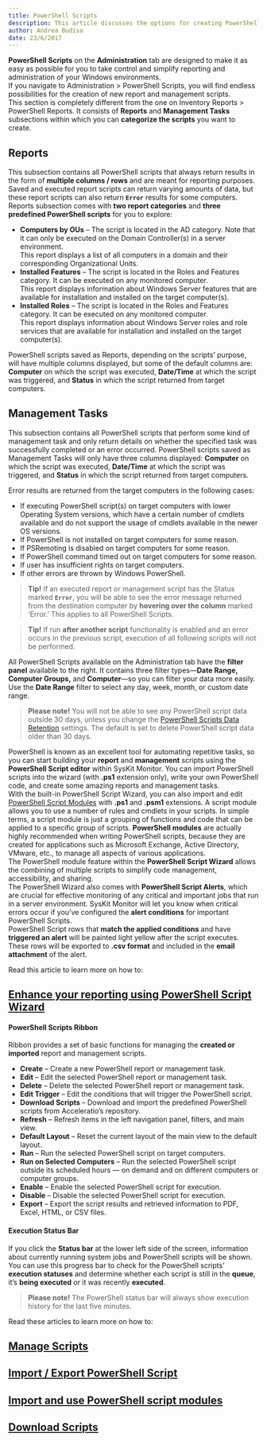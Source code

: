 ```yaml
---
title: PowerShell Scripts
description: This article discusses the options for creating PowerShell reports and management tasks through SysKit Monitor.
author: Andrea Budisa
date: 23/6/2017
---
```

__PowerShell Scripts__ on the __Administration__ tab are designed to make it as easy as possible for you to take control and simplify reporting and administration of your Windows environments.  
If you navigate to Administration > PowerShell Scripts, you will find endless possibilities for the creation of new report and management scripts.  
This section is completely different from the one on Inventory Reports > PowerShell Reports. It consists of __Reports__ and __Management Tasks__ subsections within which you can __categorize the scripts__ you want to create.

## Reports

This subsection contains all PowerShell scripts that always return results in the form of __multiple columns / rows__ and are meant for reporting purposes. Saved and executed report scripts can return varying amounts of data, but these report scripts can also return __`Error`__ results for some computers.  
Reports subsection comes with __two report categories__ and __three predefined PowerShell scripts__ for you to explore:

+ __Computers by OUs__ – The script is located in the AD category. Note that it can only be executed on the Domain Controller(s) in a server environment.  
This report displays a list of all computers in a domain and their corresponding Organizational Units.
+ __Installed Features__ – The script is located in the Roles and Features category. It can be executed on any monitored computer.  
This report displays information about Windows Server features that are available for installation and installed on the target computer(s).
+ __Installed Roles__ – The script is located in the Roles and Features category. It can be executed on any monitored computer.  
This report displays information about Windows Server roles and role services that are available for installation and installed on the target computer(s).

PowerShell scripts saved as Reports, depending on the scripts’ purpose, will have multiple columns displayed, but some of the default columns are: __Computer__ on which the script was executed, __Date/Time__ at which the script was triggered, and __Status__ in which the script returned from target computers.

## Management Tasks

This subsection contains all PowerShell scripts that perform some kind of management task and only return details on whether the specified task was successfully completed or an error occurred. PowerShell scripts saved as Management Tasks will only have three columns displayed: __Computer__ on which the script was executed, __Date/Time__ at which the script was triggered, and __Status__ in which the script returned from target computers.

Error results are returned from the target computers in the following cases:

+ If executing PowerShell script(s) on target computers with lower Operating System versions, which have a certain number of cmdlets available and do not support the usage of cmdlets available in the newer OS versions.
+ If PowerShell is not installed on target computers for some reason.
+ If PSRemoting is disabled on target computers for some reason.
+ If PowerShell command timed out on target computers for some reason.
+ If user has insufficient rights on target computers.
+ If other errors are thrown by Windows PowerShell.

> __Tip!__ If an executed report or management script has the Status marked __`Error`__, you will be able to see the error message returned from the destination computer by __hovering over the column__ marked ‘Error.’ This applies to all PowerShell Scripts.

> __Tip!__ If run __after another script__ functionality is enabled and an error occurs in the previous script, execution of all following scripts will not be performed. 

All PowerShell Scripts available on the Administration tab have the __filter panel__ available to the right. It contains three filter types—__Date Range, Computer Groups,__ and __Computer__—so you can filter your data more easily. Use the __Date Range__ filter to select any day, week, month, or custom date range.

> __Please note!__ You will not be able to see any PowerShell script data outside 30 days, unless you change the [PowerShell Scripts Data Retention](#internal/) settings. The default is set to delete PowerShell script data older than 30 days.

PowerShell is known as an excellent tool for automating repetitive tasks, so you can start building your __report__ and __management__ scripts using the __PowerShell Script editor__ within SysKit Monitor. You can import PowerShell scripts into the wizard (with __.ps1__ extension only), write your own PowerShell code, and create some amazing reports and management tasks.  
With the built-in PowerShell Script Wizard, you can also import and edit [PowerShell Script Modules](#internal/how-to/powershell-scripts/import-and-use-ps-script-modules.md) with __.ps1__ and __.psm1__ extensions. A script module allows you to use a number of rules and cmdlets in your scripts. In simple terms, a script module is just a grouping of functions and code that can be applied to a specific group of scripts. __PowerShell modules__ are actually highly recommended when writing PowerShell scripts, because they are created for applications such as Microsoft Exchange, Active Directory, VMware, etc., to manage all aspects of various applications.  
The PowerShell module feature within the __PowerShell Script Wizard__ allows the combining of multiple scripts to simplify code management, accessibility, and sharing.  
The PowerShell Wizard also comes with __PowerShell Script Alerts__, which are crucial for effective monitoring of any critical and important jobs that run in a server environment. SysKit Monitor will let you know when critical errors occur if you’ve configured the __alert conditions__ for important PowerShell Scripts.  
PowerShell Script rows that __match the applied conditions__ and have __triggered an alert__ will be painted light yellow after the script executes. These rows will be exported to __.csv format__ and included in the __email attachment__ of the alert.

Read this article to learn more on how to:
## [Enhance your reporting using PowerShell Script Wizard](#internal/how-to/powershell-scripts/powershell-wizard.md)

#### PowerShell Scripts Ribbon

Ribbon provides a set of basic functions for managing the __created or imported__ report and management scripts.

+ __Create__ – Create a new PowerShell report or management task.
+ __Edit__ – Edit the selected PowerShell report or management task.
+ __Delete__ – Delete the selected PowerShell report or management task.
+ __Edit Trigger__ – Edit the conditions that will trigger the PowerShell script.
+ __Download Scripts__ – Download and import the predefined PowerShell scripts from Acceleratio’s repository.
+ __Refresh__ – Refresh items in the left navigation panel, filters, and main view.
+ __Default Layout__ – Reset the current layout of the main view to the default layout.
+ __Run__ – Run the selected PowerShell script on target computers.
+ __Run on Selected Computers__ – Run the selected PowerShell script outside its scheduled hours — on demand and on different computers or computer groups.
+ __Enable__ – Enable the selected PowerShell script for execution.
+ __Disable__ – Disable the selected PowerShell script for execution.
+ __Export__ – Export the script results and retrieved information to PDF, Excel, HTML, or CSV files.

#### Execution Status Bar

If you click the __Status bar__ at the lower left side of the screen, information about currently running system jobs and PowerShell scripts will be shown. You can use this progress bar to check for the PowerShell scripts’ __execution statuses__ and determine whether each script is still in the __queue__, it’s __being executed__ or it was recently __executed__.

> __Please note!__ The PowerShell status bar will always show execution history for the last five minutes.

Read these articles to learn more on how to:

## [Manage Scripts](#internal/how-to/powershell-scripts/manage-scripts.md)

## [Import / Export PowerShell Script](#internal/how-to/powershell-scripts/import-ps-script.md)

## [Import and use PowerShell script modules](#internal/how-to/powershell-scripts/import-and-use-ps-script-modules.md)

## [Download Scripts](#internal/how-to/powershell-scripts/download-scripts.md)